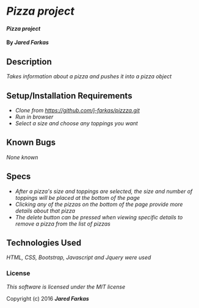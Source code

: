 # _Pizza project_

#### _Pizza project_

#### By _**Jared Farkas**_

## Description

_Takes information about a pizza and pushes it into a pizza object_

## Setup/Installation Requirements

* _Clone from https://github.com/j-farkas/pizzza.git_
* _Run in browser_
* _Select a size and choose any toppings you want_


## Known Bugs

_None known_

## Specs
* _After a pizza's size and toppings are selected, the size and number of toppings will be placed at the bottom of the page_
* _Clicking any of the pizzas on the bottom of the page provide more details about that pizza_
* _The delete button can be pressed when viewing specific details to remove a pizza from the list of pizzas_

## Technologies Used

_HTML, CSS, Bootstrap, Javascript and Jquery were used_

### License

*This software is licensed under the MIT license*

Copyright (c) 2016 **_Jared Farkas_**
